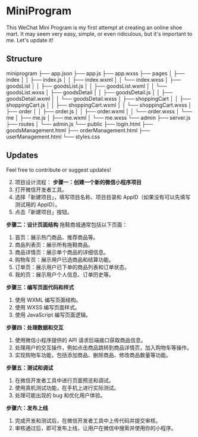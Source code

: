 # MiniProgram

This WeChat Mini Program is my first attempt at creating an online shoe mart. It may seem very easy, simple, or even ridiculous, but it's important to me. Let's update it!

## Structure

miniprogram
├── app.json
├── app.js
├── app.wxss
├── pages
│   ├── index
│   │   ├── index.js
│   │   ├── index.wxml
│   │   └── index.wxss
│   ├── goodsList
│   │   ├── goodsList.js
│   │   ├── goodsList.wxml
│   │   └── goodsList.wxss
│   ├── goodsDetail
│   │   ├── goodsDetail.js
│   │   ├── goodsDetail.wxml
│   │   └── goodsDetail.wxss
│   ├── shoppingCart
│   │   ├── shoppingCart.js
│   │   ├── shoppingCart.wxml
│   │   └── shoppingCart.wxss
│   ├── order
│   │   ├── order.js
│   │   ├── order.wxml
│   │   └── order.wxss
│   └── me
│       ├── me.js
│       ├── me.wxml
│       └── me.wxss
└── admin
    ├── server.js
    ├── routes
    │   └── admin.js
    └── public
        ├── login.html
        ├── goodsManagement.html
        ├── orderManagement.html
        ├── userManagement.html
        └── styles.css



## Updates

Feel free to contribute or suggest updates!

2. 项目设计流程：
**步骤一：创建一个新的微信小程序项目**
1. 打开微信开发者工具。
2. 选择「新建项目」，填写项目名称、项目目录和 AppID（如果没有可以先填写测试用的 AppID）。
3. 点击「新建项目」按钮。

   
**步骤二：设计页面结构**
拖鞋商城通常包括以下页面：

1. 首页：展示热门商品、推荐商品等。
2. 商品列表页：展示所有拖鞋商品。
3. 商品详情页：展示单个商品的详细信息。
4. 购物车页：展示用户已选商品和结算功能。
5. 订单页：展示用户已下单的商品列表和订单状态。
6. 我的页：展示用户个人信息、订单历史等。


**步骤三：编写页面代码和样式**

1. 使用 WXML 编写页面结构。
2. 使用 WXSS 编写页面样式。
3. 使用 JavaScript 编写页面逻辑。


   
**步骤四：处理数据和交互**
1. 使用微信小程序提供的 API 请求后端接口获取商品信息。
2. 处理用户的交互操作，例如点击商品跳转到商品详情页，加入购物车等操作。
3. 实现购物车功能，包括添加商品、删除商品、修改商品数量等功能。


**步骤五：测试和调试**
1. 在微信开发者工具中进行页面预览和调试。
2. 使用真机测试功能，在手机上进行实际测试。
3. 处理可能出现的 bug 和优化用户体验。


**步骤六：发布上线**
1. 完成开发和测试后，在微信开发者工具中上传代码并提交审核。
2. 审核通过后，即可发布上线，让用户在微信中搜索并使用你的小程序。
